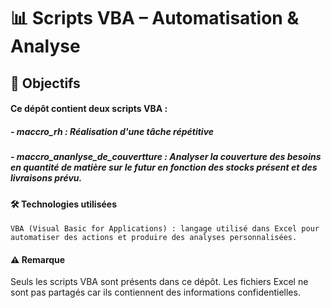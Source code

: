 # 📊 Scripts VBA – Automatisation & Analyse
## 🎯 Objectifs

#### Ce dépôt contient deux scripts VBA :

##### - maccro_rh : Réalisation d'une tâche répétitive
##### - maccro_ananlyse_de_couvertture : Analyser la couverture des besoins en quantité de matière sur le futur en fonction des stocks présent et des livraisons prévu.

#### 🛠️ Technologies utilisées

    VBA (Visual Basic for Applications) : langage utilisé dans Excel pour automatiser des actions et produire des analyses personnalisées.

#### ⚠️ Remarque

Seuls les scripts VBA sont présents dans ce dépôt. Les fichiers Excel ne sont pas partagés car ils contiennent des informations confidentielles.
